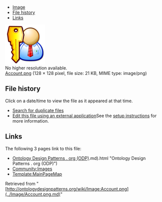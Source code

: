 * [Image](../Image/Account.png.md#file)
* [File history](../Image/Account.png.md#filehistory)
* [Links](../Image/Account.png.md#filelinks)

[![Image:Account.png](../images/9/92/Account.png)](../images/9/92/Account.png)  
No higher resolution available.  
[Account.png](../images/9/92/Account.png)‎ (128 × 128 pixel, file size: 21 KB, MIME type: image/png)

## File history

Click on a date/time to view the file as it appeared at that time.



  
* [Search for duplicate files](http://ontologydesignpatterns.org/wiki/Special:FileDuplicateSearch/Account.png "Special:FileDuplicateSearch/Account.png")
* [Edit this file using an external application](http://ontologydesignpatterns.org/wiki/index.php?title=Image:Account.png&action=edit&externaledit=true&mode=file "Image:Account.png")See the [setup instructions](http://www.mediawiki.org/wiki/Manual:External_editors "http://www.mediawiki.org/wiki/Manual:External_editors") for more information.

## Links



The following 3 pages link to this file:


* [Ontology Design Patterns . org (ODP)](../Ontology_Design_Patterns_._org_(ODP).md).md).html "Ontology Design Patterns . org (ODP)")
* [Community:Images](../Community/Images.md "Community:Images")
* [Template:MainPageMap](../Template/MainPageMap.md "Template:MainPageMap")


Retrieved from "[http://ontologydesignpatterns.org/wiki/Image:Account.png](../Image/Account.png.md)"
